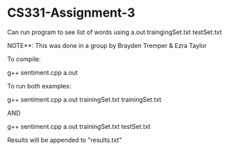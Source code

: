 # CS331-Assignment-3

Can run program to see list of words using a.out traingingSet.txt testSet.txt

NOTE**: This was done in a group by Brayden Tremper & Ezra Taylor

To compile:

g++ sentiment.cpp
a.out <file to be trained on> <file to be tested on>

To run both examples:

g++ sentiment.cpp
a.out trainingSet.txt trainingSet.txt

AND

g++ sentiment.cpp
a.out trainingSet.txt testSet.txt

Results will be appended to "results.txt"